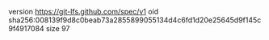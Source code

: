 version https://git-lfs.github.com/spec/v1
oid sha256:008139f9d8c0beab73a2855899055134d4c6fd1d20e25645d9f145c9f4917084
size 97
